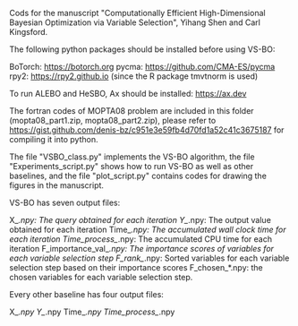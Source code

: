 Cods for the manuscript "Computationally Efficient High-Dimensional Bayesian Optimization via Variable Selection", Yihang Shen and Carl Kingsford.

The following python packages should be installed before using VS-BO: 

BoTorch: https://botorch.org
pycma: https://github.com/CMA-ES/pycma
rpy2: https://rpy2.github.io (since the R package tmvtnorm is used)

To run ALEBO and HeSBO, Ax should be installed: https://ax.dev

The fortran codes of MOPTA08 problem are included in this folder (mopta08_part1.zip, mopta08_part2.zip), please refer to https://gist.github.com/denis-bz/c951e3e59fb4d70fd1a52c41c3675187 for compiling it into python. 

The file "VSBO_class.py" implements the VS-BO algorithm, the file "Experiments_script.py" shows how to run VS-BO as well as other baselines, and the file "plot_script.py" contains codes for drawing the figures in the manuscript. 


VS-BO has seven output files:

X_*.npy: The query obtained for each iteration
Y_*.npy: The output value obtained for each iteration
Time_*.npy: The accumulated wall clock time for each iteration
Time_process_*.npy: The accumulated CPU time for each iteration
F_importance_val_*.npy: The importance scores of variables for each variable selection step
F_rank_*.npy: Sorted variables for each variable selection step based on their importance scores
F_chosen_*.npy: the chosen variables for each variable selection step. 


Every other baseline has four output files: 

X_*.npy
Y_*.npy
Time_*.npy
Time_process_*.npy